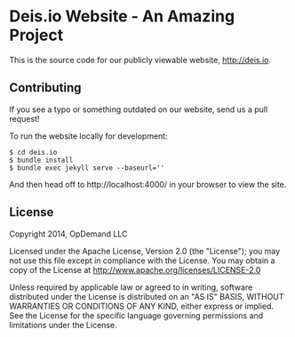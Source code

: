 # Deis.io Website - An Amazing Project

This is the source code for our publicly viewable website, http://deis.io.

## Contributing

If you see a typo or something outdated on our website, send us a pull request!

To run the website locally for development:

    $ cd deis.io
    $ bundle install
    $ bundle exec jekyll serve --baseurl=''

And then head off to http://localhost:4000/ in your browser to view the site.

## License

Copyright 2014, OpDemand LLC

Licensed under the Apache License, Version 2.0 (the "License"); you may not use this file except in compliance with the License. You may obtain a copy of the License at <http://www.apache.org/licenses/LICENSE-2.0>

Unless required by applicable law or agreed to in writing, software distributed under the License is distributed on an "AS IS" BASIS, WITHOUT WARRANTIES OR CONDITIONS OF ANY KIND, either express or implied. See the License for the specific language governing permissions and limitations under the License.
